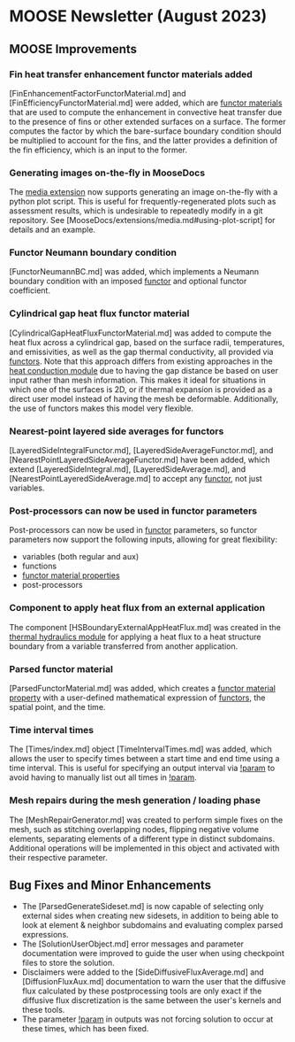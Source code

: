 # MOOSE Newsletter (August 2023)

## MOOSE Improvements

### Fin heat transfer enhancement functor materials added

[FinEnhancementFactorFunctorMaterial.md] and [FinEfficiencyFunctorMaterial.md]
were added, which are [functor materials](FunctorMaterials/index.md) that are
used to compute the enhancement in convective heat transfer due to the presence
of fins or other extended surfaces on a surface. The former computes the factor by
which the bare-surface boundary condition should be multiplied to account for
the fins, and the latter provides a definition of the fin efficiency, which is
an input to the former.

### Generating images on-the-fly in MooseDocs

The [media extension](MooseDocs/extensions/media.md) now supports generating an
image on-the-fly with a python plot script. This is useful for frequently-regenerated
plots such as assessment results, which is undesirable to repeatedly modify in
a git repository. See [MooseDocs/extensions/media.md#using-plot-script] for details
and an example.

### Functor Neumann boundary condition

[FunctorNeumannBC.md] was added, which implements a Neumann boundary condition
with an imposed [functor](Functors/index.md) and optional functor coefficient.

### Cylindrical gap heat flux functor material

[CylindricalGapHeatFluxFunctorMaterial.md] was added to compute the heat flux
across a cylindrical gap, based on the surface radii, temperatures, and emissivities,
as well as the gap thermal conductivity, all provided via [functors](Functors/index.md). Note that this
approach differs from existing approaches in the [heat conduction module](modules/heat_conduction/index.md)
due to having the gap distance be based on user input rather than mesh information.
This makes it ideal for situations in which one of the surfaces is 2D, or if
thermal expansion is provided as a direct user model instead of having the mesh
be deformable. Additionally, the use of functors makes this model very flexible.

### Nearest-point layered side averages for functors

[LayeredSideIntegralFunctor.md], [LayeredSideAverageFunctor.md], and
[NearestPointLayeredSideAverageFunctor.md] have been added, which extend
[LayeredSideIntegral.md], [LayeredSideAverage.md], and
[NearestPointLayeredSideAverage.md] to accept any [functor](Functors/index.md),
not just variables.

### Post-processors can now be used in functor parameters

Post-processors can now be used in [functor](Functors/index.md) parameters, so functor
parameters now support the following inputs, allowing for great flexibility:

- variables (both regular and aux)
- functions
- [functor material properties](FunctorMaterials/index.md)
- post-processors

### Component to apply heat flux from an external application

The component [HSBoundaryExternalAppHeatFlux.md] was created in the
[thermal hydraulics module](modules/thermal_hydraulics/index.md) for applying
a heat flux to a heat structure boundary from a variable transferred from
another application.

### Parsed functor material

[ParsedFunctorMaterial.md] was added, which creates a [functor material property](FunctorMaterials/index.md)
with a user-defined mathematical expression of [functors](Functors/index.md),
the spatial point, and the time.

### Time interval times

The [Times/index.md] object [TimeIntervalTimes.md] was added, which allows the
user to specify times between a start time and end time using a time interval. This is
useful for specifying an output interval via [!param](/Outputs/CSV/sync_times_object)
to avoid having to manually list out all times in [!param](/Outputs/CSV/sync_times).

### Mesh repairs during the mesh generation / loading phase

The [MeshRepairGenerator.md] was created to perform simple fixes on the mesh, such as stitching
overlapping nodes, flipping negative volume elements, separating elements of a different type in
distinct subdomains. Additional operations will be implemented in this object and activated
with their respective parameter.

## Bug Fixes and Minor Enhancements

- The [ParsedGenerateSideset.md] is now capable of selecting only external sides when creating new sidesets,
  in addition to being able to look at element & neighbor subdomains and evaluating complex parsed expressions.
- The [SolutionUserObject.md] error messages and parameter documentation were improved to guide
  the user when using checkpoint files to store the solution.
- Disclaimers were added to the [SideDiffusiveFluxAverage.md] and [DiffusionFluxAux.md] documentation to warn
  the user that the diffusive flux calculated by these postprocessing tools are only exact if the diffusive
  flux discretization is the same between the user's kernels and these tools.
- The parameter [!param](/Outputs/CSV/sync_times_object) in outputs was not forcing
  solution to occur at these times, which has been fixed.

